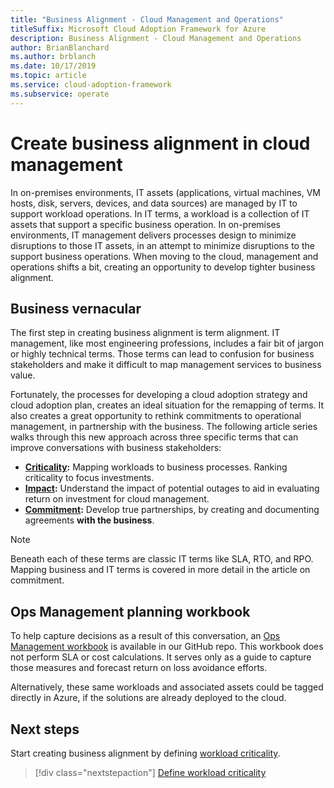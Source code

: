 ```yaml
---
title: "Business Alignment - Cloud Management and Operations"
titleSuffix: Microsoft Cloud Adoption Framework for Azure
description: Business Alignment - Cloud Management and Operations
author: BrianBlanchard
ms.author: brblanch
ms.date: 10/17/2019
ms.topic: article
ms.service: cloud-adoption-framework
ms.subservice: operate
---
```


# Create business alignment in cloud management

In on-premises environments, IT assets (applications, virtual machines, VM hosts, disk, servers, devices, and data sources) are managed by IT to support workload operations. In IT terms, a workload is a collection of IT assets that support a specific business operation. In on-premises environments, IT management delivers processes design to minimize disruptions to those IT assets, in an attempt to minimize disruptions to the support business operations. When moving to the cloud, management and operations shifts a bit, creating an opportunity to develop tighter business alignment.

## Business vernacular

The first step in creating business alignment is term alignment. IT management, like most engineering professions, includes a fair bit of jargon or highly technical terms. Those terms can lead to confusion for business stakeholders and make it difficult to map management services to business value.

Fortunately, the processes for developing a cloud adoption strategy and cloud adoption plan, creates an ideal situation for the remapping of terms. It also creates a great opportunity to rethink commitments to operational management, in partnership with the business. The following article series walks through this new approach across three specific terms that can improve conversations with business stakeholders:

- **[Criticality](./criticality.md):** Mapping workloads to business processes. Ranking criticality to focus investments.
- **[Impact](./impact.md):** Understand the impact of potential outages to aid in evaluating return on investment for cloud management.
- **[Commitment](./commitment.md):** Develop true partnerships, by creating and documenting agreements **with the business**.

> [!NOTE]
> Beneath each of these terms are classic IT terms like SLA, RTO, and RPO. Mapping business and IT terms is covered in more detail in the article on commitment.

## Ops Management planning workbook

To help capture decisions as a result of this conversation, an [Ops Management workbook](https://raw.githubusercontent.com/microsoft/CloudAdoptionFramework/master/manage/opsmanagementworkbook.xlsx) is available in our GitHub repo. This workbook does not perform SLA or cost calculations. It serves only as a guide to capture those measures and forecast return on loss avoidance efforts.

Alternatively, these same workloads and associated assets could be tagged directly in Azure, if the solutions are already deployed to the cloud.

## Next steps

Start creating business alignment by defining [workload criticality](./criticality.md).

> [!div class="nextstepaction"]
> [Define workload criticality](./criticality.md)
